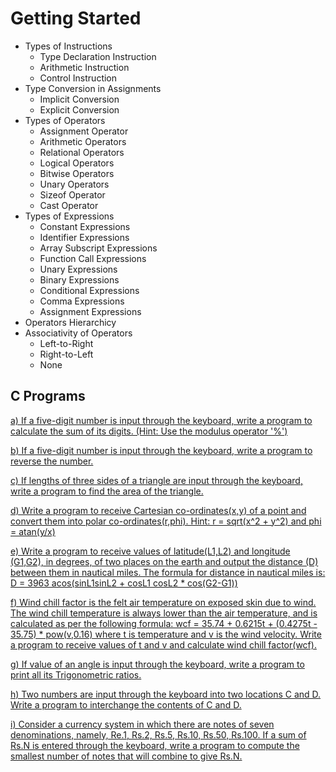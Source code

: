 # Getting Started

- Types of Instructions
    - Type Declaration Instruction
    - Arithmetic Instruction
    - Control Instruction
- Type Conversion in Assignments
    - Implicit Conversion
    - Explicit Conversion
- Types of Operators
    - Assignment Operator
    - Arithmetic Operators
    - Relational Operators
    - Logical Operators
    - Bitwise Operators
    - Unary Operators
    - Sizeof Operator
    - Cast Operator
- Types of Expressions
    - Constant Expressions
    - Identifier Expressions
    - Array Subscript Expressions
    - Function Call Expressions
    - Unary Expressions
    - Binary Expressions
    - Conditional Expressions
    - Comma Expressions
    - Assignment Expressions
- Operators Hierarchicy 
- Associativity of Operators
    - Left-to-Right
    - Right-to-Left
    - None


## **C Programs**

[a) If a five-digit number is input through the keyboard, write a program to calculate the sum of its digits. (Hint: Use the modulus operator '%')](/Chapter2-CInstructions/main-a.c)

[b) If a five-digit number is input through the keyboard, write a program to reverse the number.](/Chapter2-CInstructions/main-b.c)

[c) If lengths of three sides of a triangle are input through the keyboard, write a program to find the area of the triangle.](/Chapter2-CInstructions/main-c.c)

[d) Write a program to receive Cartesian co-ordinates(x,y) of a point and convert them into polar co-ordinates(r,phi). Hint: r = sqrt(x^2 + y^2) and phi = atan(y/x)](Chapter2-CInstructions/main-d.c)

[e) Write a program to receive values of latitude(L1,L2) and longitude (G1,G2), in degrees, of two places on the earth and output the distance (D) between them in nautical miles. The formula for distance in nautical miles is: D = 3963 acos(sinL1sinL2 + cosL1 cosL2 * cos(G2-G1))](/Chapter2-CInstructions/main-e.c)

[f) Wind chill factor is the felt air temperature on exposed skin due to wind. The wind chill temperature is always lower than the air temperature, and is calculated as per the following formula: wcf = 35.74 + 0.6215t + (0.4275t - 35.75) * pow(v,0.16) where t is temperature and v is the wind velocity. Write a program to receive values of t and v and calculate wind chill factor(wcf).](/Chapter2-CInstructions/main-f.c)

[g) If value of an angle is input through the keyboard, write a program to print all its Trigonometric ratios.](/Chapter2-CInstructions/main-g.c)

[h) Two numbers are input through the keyboard into two locations C and D. Write a program to interchange the contents of C and D.](/Chapter2-CInstructions/main-h.c)

[i) Consider a currency system in which there are notes of seven denominations, namely, Re.1, Rs.2, Rs.5, Rs.10, Rs.50, Rs.100. If a sum of Rs.N is entered through the keyboard, write a program to compute the smallest number of notes that will combine to give Rs.N.](/Chapter2-CInstructions/main-i.c)